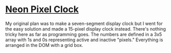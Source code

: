 # [Neon Pixel Clock](https://dkallen.github.io/clocks/neon-pixel-1/neonPixel1.html)

My original plan was to make a seven-segment display clock but I went for the easy solution and made a 15-pixel display clock instead. There's nothing tricky here as far as programming goes. The numbers are defined in a 3x5 array with 1s and 0s representing active and inactive "pixels." Everything is arranged in the DOM with a grid box. 